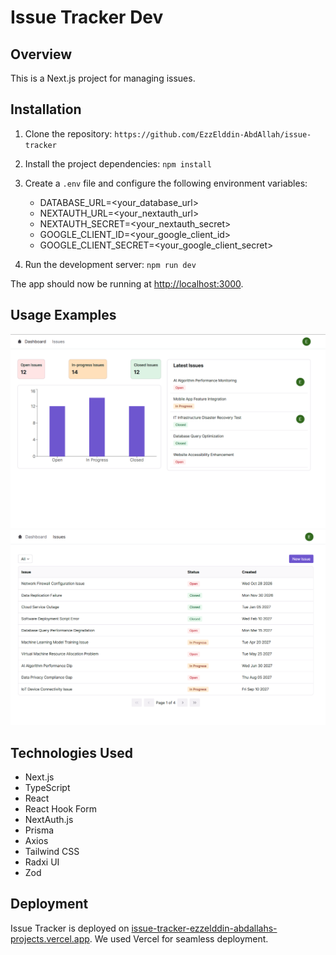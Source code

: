 # Issue Tracker Dev

## Overview

This is a Next.js project for managing issues.

## Installation

1. Clone the repository: `https://github.com/EzzElddin-AbdAllah/issue-tracker`

2. Install the project dependencies: `npm install`

3. Create a `.env` file and configure the following environment variables:

   - DATABASE_URL=<your_database_url>
   - NEXTAUTH_URL=<your_nextauth_url>
   - NEXTAUTH_SECRET=<your_nextauth_secret>
   - GOOGLE_CLIENT_ID=<your_google_client_id>
   - GOOGLE_CLIENT_SECRET=<your_google_client_secret>

4. Run the development server: `npm run dev`

The app should now be running at [http://localhost:3000](http://localhost:3000).

## Usage Examples

![Issue Tracker Dashboard](public/dashboard.png)
![Issue Tracker Issues Page](public/issues.png)

## Technologies Used

- Next.js
- TypeScript
- React
- React Hook Form
- NextAuth.js
- Prisma
- Axios
- Tailwind CSS
- Radxi UI
- Zod

## Deployment

Issue Tracker is deployed on [issue-tracker-ezzelddin-abdallahs-projects.vercel.app](https://https://issue-tracker-ezzelddin-abdallahs-projects.vercel.app). We used Vercel for seamless deployment.
